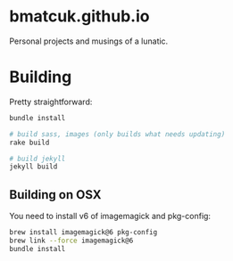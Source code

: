 bmatcuk.github.io
=================

Personal projects and musings of a lunatic.

# Building
Pretty straightforward:

```bash
bundle install

# build sass, images (only builds what needs updating)
rake build

# build jekyll
jekyll build
```

## Building on OSX
You need to install v6 of imagemagick and pkg-config:

```bash
brew install imagemagick@6 pkg-config
brew link --force imagemagick@6
bundle install
```
